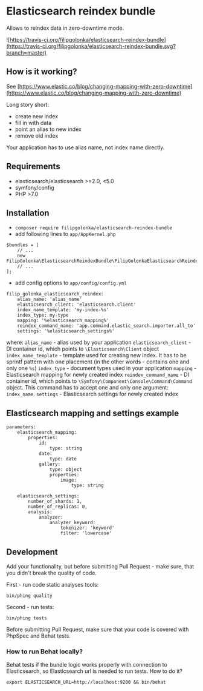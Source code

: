 # Elasticsearch reindex bundle

Allows to reindex data in zero-downtime mode. 

![https://travis-ci.org/filipgolonka/elasticsearch-reindex-bundle](https://travis-ci.org/filipgolonka/elasticsearch-reindex-bundle.svg?branch=master)

## How is it working?

See [https://www.elastic.co/blog/changing-mapping-with-zero-downtime](https://www.elastic.co/blog/changing-mapping-with-zero-downtime)

Long story short:
* create new index
* fill in with data
* point an alias to new index
* remove old index

Your application has to use alias name, not index name directly.

## Requirements

* elasticsearch/elasticsearch >=2.0, <5.0
* symfony/config
* PHP >7.0

## Installation

* `composer require filipgolonka/elasticsearch-reindex-bundle`
* add following lines to `app/AppKernel.php`

```
$bundles = [
    // ...
    new FilipGolonka\ElasticsearchReindexBundle\FilipGolonkaElasticsearchReindexBundle(),
    // ...
];
```

* add config options to `app/config/config.yml`

```
filip_golonka_elasticsearch_reindex:
    alias_name: 'alias_name'
    elasticsearch_client: 'elasticsearch.client'
    index_name_template: 'my-index-%s'
    index_type: my-type
    mapping: '%elasticsearch_mapping%'
    reindex_command_name: 'app.command.elastic_search.importer.all_to'
    settings: '%elasticsearch_settings%'
```
where:
`alias_name` - alias used by your application
`elasticsearch_client` - DI container id, which points to `\Elasticsearch\Client` object
`index_name_template` - template used for creating new index. It has to be sprintf pattern with one placement (in the other words - contains one and only one `%s`)
`index_type` - document types used in your application
`mapping` - Elasticsearch mapping for newly created index
`reindex_command_name` - DI container id, which points to `\Symfony\Component\Console\Command\Command` object. This command has to accept one and only one argument: `index_name`.
`settings` - Elasticsearch settings for newly created index

## Elasticsearch mapping and settings example

```
parameters:
    elasticsearch_mapping:
        properties:
            id:
                type: string
            date:
                type: date
            gallery:
                type: object
                properties:
                    image:
                        type: string
    
    elasticsearch_settings:
        number_of_shards: 1,
        number_of_replicas: 0,
        analysis:
            analyzer:
                analyzer_keyword:
                    tokenizer: 'keyword'
                    filter: 'lowercase'
```

## Development

Add your functionality, but before submitting Pull Request - make sure, that you didn't break the quality of code.

First - run code static analyses tools:
```
bin/phing quality
```

Second - run tests:
```
bin/phing tests
```

Before submitting Pull Request, make sure that your code is covered with PhpSpec and Behat tests.

### How to run Behat locally?

Behat tests if the bundle logic works properly with connection to Elasticsearch, so Elasticsearch url is needed to run tests.
How to do it?

```
export ELASTICSEARCH_URL=http://localhost:9200 && bin/behat
```

